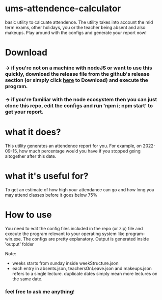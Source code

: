 # ums-attendence-calculator
basic utility to calcuate attendence. The utility takes into account the mid term exams, other holidays, you or the teacher being absent and also makeups. Play around with the configs and generate your report now!

# Download
### -> if you're not on a machine with nodeJS or want to use this quickly, download the release file from the github's release section (or simply click [here](https://github.com/prince-thind/ums-attendence-calculator/releases/download/v2.1.0/program.zip) to Download) and execute the program.

### -> if you're familiar with the node ecosystem then you can just clone this repo, edit the configs and run 'npm i; npm start' to get your report.


# what it does?
This utility generates an attendence report for you. For example, on 2022-09-15, how much percentage would you have if you stopped going altogether after this date.

# what it's useful for?
To get an estimate of how high your attendance can go and how long you may attend classes before it goes below 75%

# How to use
You need to edit the config files included in the repo (or zip) file and execute the program relevant to your operating system like program-win.exe. The configs are pretty explanatory. Output is generated inside 'output' folder 

Note:
+ weeks starts from sunday inside weekStructure.json
+ each entry in absents.json, teachersOnLeave.json and makeups.json refers to a single lecture. duplicate dates simply mean more lectures on the same date.


### feel free to ask me anything!

